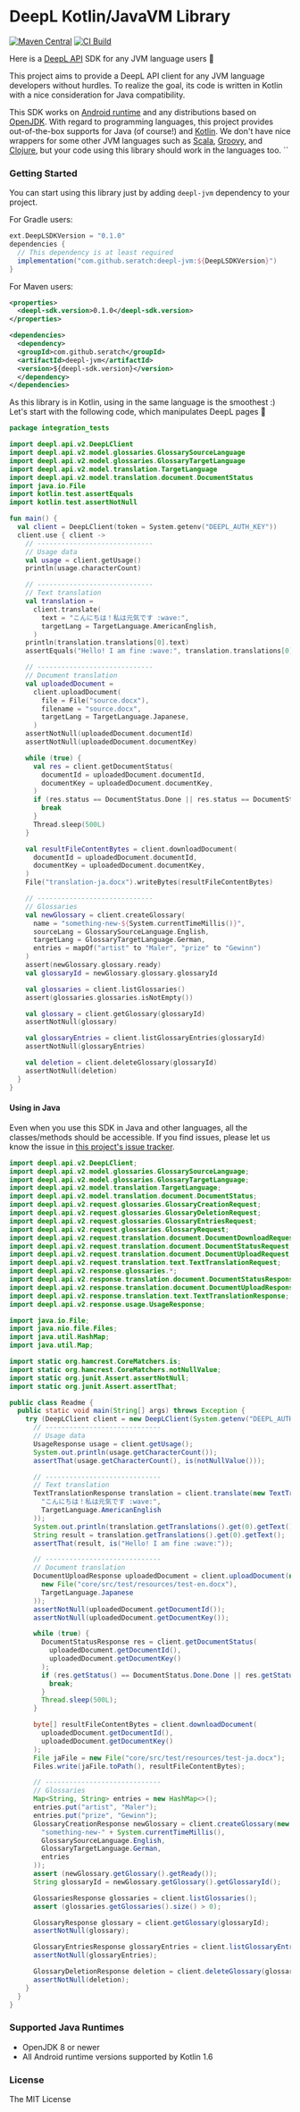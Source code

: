 # DeepL Kotlin/JavaVM Library

[![Maven Central](https://img.shields.io/maven-central/v/com.github.seratch/deepl-jvm.svg?label=Maven%20Central)](https://search.maven.org/search?q=g:%22com.github.seratch%22%20AND%20a:%22deepl-jvm%22)
[![CI Build](https://github.com/seratch/deepl-jvm/actions/workflows/ci-build.yml/badge.svg)](https://github.com/seratch/deepl-jvm/actions/workflows/ci-build.yml)

Here is a [DeepL API](https://www.deepl.com/docs-api) SDK for any JVM language users :wave: 

This project aims to provide a DeepL API client for any JVM language developers without hurdles.
To realize the goal, its code is written in Kotlin with a nice consideration for Java compatibility.

This SDK works on [Android runtime](https://developer.android.com/) and any distributions based on [OpenJDK](https://openjdk.java.net/).
With regard to programming languages, this project provides out-of-the-box supports for Java (of course!) and [Kotlin](https://kotlinlang.org/).
We don't have nice wrappers for some other JVM languages such as [Scala](https://www.scala-lang.org/), [Groovy](https://groovy-lang.org/), and [Clojure](https://clojure.org/), but your code using this library should work in the languages too.
``
### Getting Started

You can start using this library just by adding `deepl-jvm` dependency to your project.

For Gradle users:

```gradle
ext.DeepLSDKVersion = "0.1.0"
dependencies {
  // This dependency is at least required
  implementation("com.github.seratch:deepl-jvm:${DeepLSDKVersion}")
}
```

For Maven users:

```xml
<properties>
  <deepl-sdk.version>0.1.0</deepl-sdk.version>
</properties>

<dependencies>
  <dependency>
  <groupId>com.github.seratch</groupId>
  <artifactId>deepl-jvm</artifactId>
  <version>${deepl-sdk.version}</version>
  </dependency>
</dependencies>
```

As this library is in Kotlin, using in the same language is the smoothest :) Let's start with the following code, which manipulates DeepL pages :wave:

```kotlin
package integration_tests

import deepl.api.v2.DeepLClient
import deepl.api.v2.model.glossaries.GlossarySourceLanguage
import deepl.api.v2.model.glossaries.GlossaryTargetLanguage
import deepl.api.v2.model.translation.TargetLanguage
import deepl.api.v2.model.translation.document.DocumentStatus
import java.io.File
import kotlin.test.assertEquals
import kotlin.test.assertNotNull

fun main() {
  val client = DeepLClient(token = System.getenv("DEEPL_AUTH_KEY"))
  client.use { client ->
    // -----------------------------
    // Usage data
    val usage = client.getUsage()
    println(usage.characterCount)

    // -----------------------------
    // Text translation
    val translation =
      client.translate(
        text = "こんにちは！私は元気です :wave:",
        targetLang = TargetLanguage.AmericanEnglish,
      )
    println(translation.translations[0].text)
    assertEquals("Hello! I am fine :wave:", translation.translations[0].text)

    // -----------------------------
    // Document translation
    val uploadedDocument =
      client.uploadDocument(
        file = File("source.docx"),
        filename = "source.docx",
        targetLang = TargetLanguage.Japanese,
      )
    assertNotNull(uploadedDocument.documentId)
    assertNotNull(uploadedDocument.documentKey)

    while (true) {
      val res = client.getDocumentStatus(
        documentId = uploadedDocument.documentId,
        documentKey = uploadedDocument.documentKey,
      )
      if (res.status == DocumentStatus.Done || res.status == DocumentStatus.Error) {
        break
      }
      Thread.sleep(500L)
    }

    val resultFileContentBytes = client.downloadDocument(
      documentId = uploadedDocument.documentId,
      documentKey = uploadedDocument.documentKey,
    )
    File("translation-ja.docx").writeBytes(resultFileContentBytes)

    // -----------------------------
    // Glossaries
    val newGlossary = client.createGlossary(
      name = "something-new-${System.currentTimeMillis()}",
      sourceLang = GlossarySourceLanguage.English,
      targetLang = GlossaryTargetLanguage.German,
      entries = mapOf("artist" to "Maler", "prize" to "Gewinn")
    )
    assert(newGlossary.glossary.ready)
    val glossaryId = newGlossary.glossary.glossaryId

    val glossaries = client.listGlossaries()
    assert(glossaries.glossaries.isNotEmpty())

    val glossary = client.getGlossary(glossaryId)
    assertNotNull(glossary)

    val glossaryEntries = client.listGlossaryEntries(glossaryId)
    assertNotNull(glossaryEntries)

    val deletion = client.deleteGlossary(glossaryId)
    assertNotNull(deletion)
  }
}
```

#### Using in Java

Even when you use this SDK in Java and other languages, all the classes/methods should be accessible. If you find issues, please let us know the issue in [this project's issue tracker](https://github.com/seratch/deepl-jvm/issues).

```java
import deepl.api.v2.DeepLClient;
import deepl.api.v2.model.glossaries.GlossarySourceLanguage;
import deepl.api.v2.model.glossaries.GlossaryTargetLanguage;
import deepl.api.v2.model.translation.TargetLanguage;
import deepl.api.v2.model.translation.document.DocumentStatus;
import deepl.api.v2.request.glossaries.GlossaryCreationRequest;
import deepl.api.v2.request.glossaries.GlossaryDeletionRequest;
import deepl.api.v2.request.glossaries.GlossaryEntriesRequest;
import deepl.api.v2.request.glossaries.GlossaryRequest;
import deepl.api.v2.request.translation.document.DocumentDownloadRequest;
import deepl.api.v2.request.translation.document.DocumentStatusRequest;
import deepl.api.v2.request.translation.document.DocumentUploadRequest;
import deepl.api.v2.request.translation.text.TextTranslationRequest;
import deepl.api.v2.response.glossaries.*;
import deepl.api.v2.response.translation.document.DocumentStatusResponse;
import deepl.api.v2.response.translation.document.DocumentUploadResponse;
import deepl.api.v2.response.translation.text.TextTranslationResponse;
import deepl.api.v2.response.usage.UsageResponse;

import java.io.File;
import java.nio.file.Files;
import java.util.HashMap;
import java.util.Map;

import static org.hamcrest.CoreMatchers.is;
import static org.hamcrest.CoreMatchers.notNullValue;
import static org.junit.Assert.assertNotNull;
import static org.junit.Assert.assertThat;

public class Readme {
  public static void main(String[] args) throws Exception {
    try (DeepLClient client = new DeepLClient(System.getenv("DEEPL_AUTH_KEY"))) {
      // -----------------------------
      // Usage data
      UsageResponse usage = client.getUsage();
      System.out.println(usage.getCharacterCount());
      assertThat(usage.getCharacterCount(), is(notNullValue()));

      // -----------------------------
      // Text translation
      TextTranslationResponse translation = client.translate(new TextTranslationRequest(
        "こんにちは！私は元気です :wave:",
        TargetLanguage.AmericanEnglish
      ));
      System.out.println(translation.getTranslations().get(0).getText());
      String result = translation.getTranslations().get(0).getText();
      assertThat(result, is("Hello! I am fine :wave:"));

      // -----------------------------
      // Document translation
      DocumentUploadResponse uploadedDocument = client.uploadDocument(new DocumentUploadRequest(
        new File("core/src/test/resources/test-en.docx"),
        TargetLanguage.Japanese
      ));
      assertNotNull(uploadedDocument.getDocumentId());
      assertNotNull(uploadedDocument.getDocumentKey());

      while (true) {
        DocumentStatusResponse res = client.getDocumentStatus(
          uploadedDocument.getDocumentId(),
          uploadedDocument.getDocumentKey()
        );
        if (res.getStatus() == DocumentStatus.Done.Done || res.getStatus() == DocumentStatus.Error) {
          break;
        }
        Thread.sleep(500L);
      }

      byte[] resultFileContentBytes = client.downloadDocument(
        uploadedDocument.getDocumentId(),
        uploadedDocument.getDocumentKey()
      );
      File jaFile = new File("core/src/test/resources/test-ja.docx");
      Files.write(jaFile.toPath(), resultFileContentBytes);

      // -----------------------------
      // Glossaries
      Map<String, String> entries = new HashMap<>();
      entries.put("artist", "Maler");
      entries.put("prize", "Gewinn");
      GlossaryCreationResponse newGlossary = client.createGlossary(new GlossaryCreationRequest(
        "something-new-" + System.currentTimeMillis(),
        GlossarySourceLanguage.English,
        GlossaryTargetLanguage.German,
        entries
      ));
      assert (newGlossary.getGlossary().getReady());
      String glossaryId = newGlossary.getGlossary().getGlossaryId();

      GlossariesResponse glossaries = client.listGlossaries();
      assert (glossaries.getGlossaries().size() > 0);

      GlossaryResponse glossary = client.getGlossary(glossaryId);
      assertNotNull(glossary);

      GlossaryEntriesResponse glossaryEntries = client.listGlossaryEntries(glossaryId);
      assertNotNull(glossaryEntries);

      GlossaryDeletionResponse deletion = client.deleteGlossary(glossaryId);
      assertNotNull(deletion);
    }
  }
}
```

### Supported Java Runtimes

* OpenJDK 8 or newer
* All Android runtime versions supported by Kotlin 1.6

### License

The MIT License
